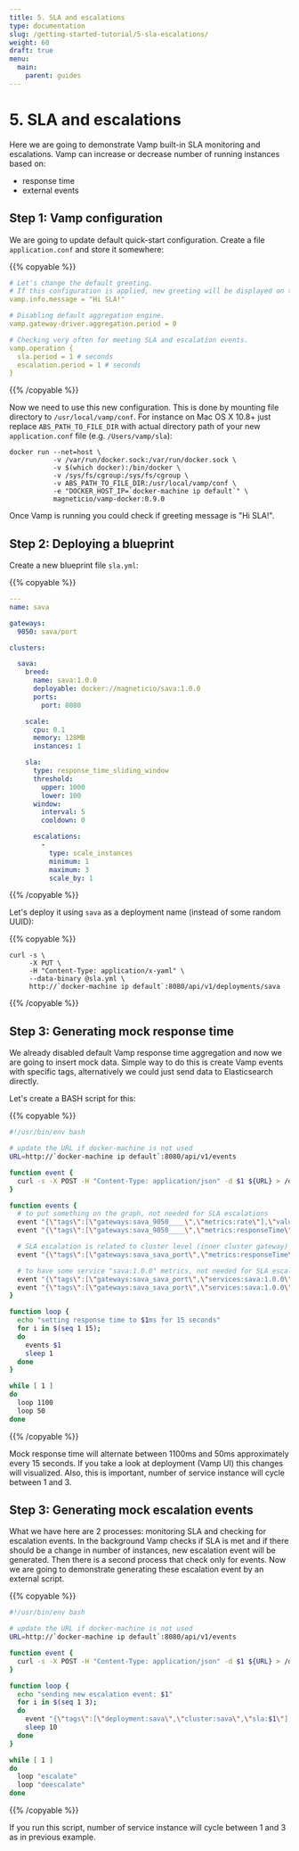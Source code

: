 ```yaml
---
title: 5. SLA and escalations
type: documentation
slug: /getting-started-tutorial/5-sla-escalations/
weight: 60
draft: true
menu:
  main:
    parent: guides
---
```


# 5. SLA and escalations

Here we are going to demonstrate Vamp built-in SLA monitoring and escalations. Vamp can increase or decrease number of running instances based on: 

- response time
- external events

## Step 1: Vamp configuration

We are going to update default quick-start configuration.
Create a file `application.conf` and store it somewhere:

{{% copyable %}}
```yaml
# Let's change the default greeting.
# If this configuration is applied, new greeting will be displayed on the right side panel.
vamp.info.message = "Hi SLA!"

# Disabling default aggregation engine.
vamp.gateway-driver.aggregation.period = 0

# Checking very often for meeting SLA and escalation events.
vamp.operation {
  sla.period = 1 # seconds
  escalation.period = 1 # seconds
}
```
{{% /copyable %}}

Now we need to use this new configuration. This is done by mounting file directory to `/usr/local/vamp/conf`.
For instance on Mac OS X 10.8+ just replace `ABS_PATH_TO_FILE_DIR` with actual directory path of your new `application.conf` file (e.g. `/Users/vamp/sla`):

```
docker run --net=host \
           -v /var/run/docker.sock:/var/run/docker.sock \
           -v $(which docker):/bin/docker \
           -v /sys/fs/cgroup:/sys/fs/cgroup \
           -v ABS_PATH_TO_FILE_DIR:/usr/local/vamp/conf \
           -e "DOCKER_HOST_IP=`docker-machine ip default`" \
           magneticio/vamp-docker:0.9.0
```

Once Vamp is running you could check if greeting message is "Hi SLA!".

## Step 2: Deploying a blueprint

Create a new blueprint file `sla.yml`:

{{% copyable %}}
```yaml
---
name: sava

gateways:
  9050: sava/port

clusters:

  sava:
    breed:
      name: sava:1.0.0
      deployable: docker://magneticio/sava:1.0.0
      ports:
        port: 8080

    scale:
      cpu: 0.1
      memory: 128MB
      instances: 1

    sla:
      type: response_time_sliding_window
      threshold:
        upper: 1000
        lower: 100
      window:
        interval: 5
        cooldown: 0

      escalations:
        - 
          type: scale_instances
          minimum: 1
          maximum: 3
          scale_by: 1
```
{{% /copyable %}}

Let's deploy it using `sava` as a deployment name (instead of some random UUID):

{{% copyable %}}
```
curl -s \
     -X PUT \
     -H "Content-Type: application/x-yaml" \
     --data-binary @sla.yml \
     http://`docker-machine ip default`:8080/api/v1/deployments/sava
```
{{% /copyable %}}

## Step 3: Generating mock response time

We already disabled default Vamp response time aggregation and now we are going to insert mock data.
Simple way to do this is create Vamp events with specific tags, alternatively we could just send data to Elasticsearch directly.

Let's create a BASH script for this:

{{% copyable %}}
```bash
#!/usr/bin/env bash

# update the URL if docker-machine is not used
URL=http://`docker-machine ip default`:8080/api/v1/events

function event {
  curl -s -X POST -H "Content-Type: application/json" -d $1 ${URL} > /dev/null
}

function events {
  # to put something on the graph, not needed for SLA escalations
  event "{\"tags\":[\"gateways:sava_9050____\",\"metrics:rate\"],\"value\":100,\"type\":\"gateway-metrics\"}"
  event "{\"tags\":[\"gateways:sava_9050____\",\"metrics:responseTime\"],\"value\":$1,\"type\":\"gateway-metrics\"}"

  # SLA escalation is related to cluster level (inner cluster gateway) metrics
  event "{\"tags\":[\"gateways:sava_sava_port\",\"metrics:responseTime\"],\"value\":$1,\"type\":\"gateway-metrics\"}"

  # to have some service "sava:1.0.0" metrics, not needed for SLA escalations
  event "{\"tags\":[\"gateways:sava_sava_port\",\"services:sava:1.0.0\",\"metrics:rate\",\"service\"],\"value\":100,\"type\":\"gateway-metrics\"}"
  event "{\"tags\":[\"gateways:sava_sava_port\",\"services:sava:1.0.0\",\"metrics:responseTime\",\"service\"],\"value\":$1,\"type\":\"gateway-metrics\"}"
}

function loop {
  echo "setting response time to $1ms for 15 seconds"
  for i in $(seq 1 15);
  do
    events $1
    sleep 1
  done
}

while [ 1 ]
do
  loop 1100
  loop 50
done
```
{{% /copyable %}}

Mock response time will alternate between 1100ms and 50ms approximately every 15 seconds.
If you take a look at deployment (Vamp UI) this changes will visualized.
Also, this is important, number of service instance will cycle between 1 and 3.

## Step 3: Generating mock escalation events

What we have here are 2 processes: monitoring SLA and checking for escalation events.
In the background Vamp checks if SLA is met and if there should be a change in number of instances, new escalation event will be generated.
Then there is a second process that check only for events.
Now we are going to demonstrate generating these escalation event by an external script.

{{% copyable %}}
```bash
#!/usr/bin/env bash

# update the URL if docker-machine is not used
URL=http://`docker-machine ip default`:8080/api/v1/events

function event {
  curl -s -X POST -H "Content-Type: application/json" -d $1 ${URL} > /dev/null
}

function loop {
  echo "sending new escalation event: $1"
  for i in $(seq 1 3);
  do
    event "{\"tags\":[\"deployment:sava\",\"cluster:sava\",\"sla:$1\"],\"value\":\"$1\"}"
    sleep 10
  done
}

while [ 1 ]
do
  loop "escalate"
  loop "deescalate"
done
```
{{% /copyable %}}

If you run this script, number of service instance will cycle between 1 and 3 as in previous example.